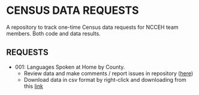 # CENSUS DATA REQUESTS
A repository to track one-time Census data requests for NCCEH team members. Both code and data results. 

## REQUESTS
* 001: Languages Spoken at Home by County.
  - Review data and make comments / report issues in repository ([here](https://github.com/timbender-ncceh/census_data_requests/blob/main/languages_spoken_nc_counties_2021.csv))
  - Download data in csv format by right-click and downloading from this [link](https://raw.githubusercontent.com/timbender-ncceh/census_data_requests/main/languages_spoken_nc_counties_2021.csv)

